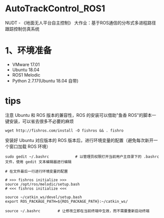 # AutoTrackControl_ROS1
NUDT - 《地面无人平台自主控制》
大作业：基于ROS通信的分布式多进程路径跟踪控制仿真系统

# 1、环境准备
- VMware 17.01
- Ubuntu 18.04
- ROS1 Melodic
- Python 2.7.17(Ubuntu 18.04 自带)

# tips
注意 Ubuntu 和 ROS 版本的兼容性，ROS 的安装可以借助"鱼香 ROS"的脚本一键安装，可以省去很多不必要的麻烦
```shell
wget http://fishros.com/install -O fishros && . fishro
```
安装好 Ubuntu 对应版本的 ROS 版本后，进行环境变量的配置（避免每次新开一个窗口加载 ROS 环境）
```shell
sudo gedit ~/.bashrc            # 以管理员权限打开当前用户主目录下的 .bashrc 文件，使用 gedit 文本编辑器进行编辑
```
```shell
# 在文件最后一行进行环境变量的配置

# >>> fishros initialize >>>
source /opt/ros/melodic/setup.bash
# <<< fishros initialize <<<

source ~/catkin_ws/devel/setup.bash
export ROS_PACKAGE_PATH=${ROS_PACKAGE_PATH}:~/catkin_ws/
```
```shell
source ~/.bashrc        # 让修改立即在当前终端中生效，而不需要重新启动终端
```
